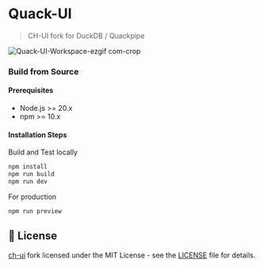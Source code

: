 # Quack-UI

> CH-UI fork for DuckDB / Quackpipe

![Quack-UI-Workspace-ezgif com-crop](https://github.com/user-attachments/assets/aec14c53-3bfb-4e1e-acb9-fcb9001c433e)


### Build from Source

#### Prerequisites
- Node.js >= 20.x
- npm >= 10.x

#### Installation Steps
Build and Test locally
```bash
npm install
npm run build
npm run dev
```
For production
```bash
npm run preview
```

## 📄 License

[ch-ui](https://github.com/caioricciuti/ch-ui) fork licensed under the MIT License - see the [LICENSE](LICENSE) file for details.
